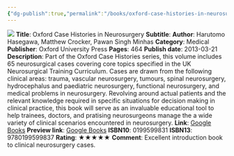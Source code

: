 ```yaml
---
{"dg-publish":true,"permalink":"/books/oxford-case-histories-in-neurosurgery/","title":"Oxford Case Histories in Neurosurgery","tags":["book","Oxford"],"created":"2023-11-11T11:09:47.531-08:00","updated":"2023-11-11T11:13:28.892-08:00"}
---
```


![](http://books.google.com/books/content?id=y9H8OzM3niUC&printsec=frontcover&img=1&zoom=1&edge=curl&source=gbs_api)
**Title**: Oxford Case Histories in Neurosurgery
**Subtitle**: 
**Author**: Harutomo Hasegawa, Matthew Crocker, Pawan Singh Minhas
**Category**: Medical
**Publisher**: Oxford University Press
**Pages**: 464
**Publish date**: 2013-03-21
**Description**: Part of the Oxford Case Histories series, this volume includes 65 neurosurgical cases covering core topics specified in the UK Neurosurgical Training Curriculum. Cases are drawn from the following clinical areas: trauma, vascular neurosurgery, tumours, spinal neurosurgery, hydrocephalus and paediatric neurosurgery, functional neurosurgery, and medical problems in neurosurgery. Revolving around actual patients and the relevant knowledge required in specific situations for decision making in clinical practice, this book will serve as an invaluable educational tool to help trainees, doctors, and pratising neurosurgeons manage the a wide variety of clinical scenarios encountered in neurosurgery.
**Link**: [Google Books](https://books.google.com/books/about/Oxford_Case_Histories_in_Neurosurgery.html?hl=&id=y9H8OzM3niUC)
**Preview link**: [Google Books](http://books.google.com/books?id=y9H8OzM3niUC&printsec=frontcover&dq=oxford+case+histories+in+neurosurgery&hl=&as_pt=BOOKS&cd=1&source=gbs_api)
**ISBN10**: 0199599831
**ISBN13**: 9780199599837
**Rating**: ★★★★★
**Comment**: Excellent introduction book to clinical neurosurgery cases.
